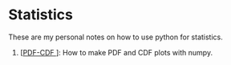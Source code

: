 # Statistics

These are my personal notes on how to use python for statistics.   


1. [<a href="https://github.com/trangel/Data-Science/blob/master/PDF - CDF.ipynb">PDF-CDF </a>]: How to make PDF and CDF plots with numpy.   


